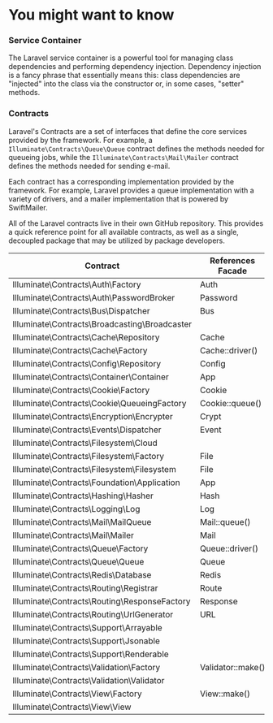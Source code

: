 # You might want to know

### Service Container

The Laravel service container is a powerful tool for managing class dependencies and performing dependency injection. Dependency injection is a fancy phrase that essentially means this: class dependencies are "injected" into the class via the constructor or, in some cases, "setter" methods.

### Contracts

Laravel's Contracts are a set of interfaces that define the core services provided by the framework. For example, a `Illuminate\Contracts\Queue\Queue` contract defines the methods needed for queueing jobs, while the `Illuminate\Contracts\Mail\Mailer` contract defines the methods needed for sending e-mail.

Each contract has a corresponding implementation provided by the framework. For example, Laravel provides a queue implementation with a variety of drivers, and a mailer implementation that is powered by SwiftMailer.

All of the Laravel contracts live in their own GitHub repository. This provides a quick reference point for all available contracts, as well as a single, decoupled package that may be utilized by package developers.

| Contract                                      | References Facade |
|-----------------------------------------------|-------------------|
| Illuminate\Contracts\Auth\Factory             | Auth              |
| Illuminate\Contracts\Auth\PasswordBroker      | Password          |
| Illuminate\Contracts\Bus\Dispatcher           | Bus               |
| Illuminate\Contracts\Broadcasting\Broadcaster |                   |
| Illuminate\Contracts\Cache\Repository         | Cache             |
| Illuminate\Contracts\Cache\Factory            | Cache::driver()   |
| Illuminate\Contracts\Config\Repository        | Config            |
| Illuminate\Contracts\Container\Container      | App               |
| Illuminate\Contracts\Cookie\Factory           | Cookie            |
| Illuminate\Contracts\Cookie\QueueingFactory   | Cookie::queue()   |
| Illuminate\Contracts\Encryption\Encrypter     | Crypt             |
| Illuminate\Contracts\Events\Dispatcher        | Event             |
| Illuminate\Contracts\Filesystem\Cloud         |                   |
| Illuminate\Contracts\Filesystem\Factory       | File              |
| Illuminate\Contracts\Filesystem\Filesystem    | File              |
| Illuminate\Contracts\Foundation\Application   | App               |
| Illuminate\Contracts\Hashing\Hasher           | Hash              |
| Illuminate\Contracts\Logging\Log              | Log               |
| Illuminate\Contracts\Mail\MailQueue           | Mail::queue()     |
| Illuminate\Contracts\Mail\Mailer              | Mail              |
| Illuminate\Contracts\Queue\Factory            | Queue::driver()   |
| Illuminate\Contracts\Queue\Queue              | Queue             |
| Illuminate\Contracts\Redis\Database           | Redis             |
| Illuminate\Contracts\Routing\Registrar        | Route             |
| Illuminate\Contracts\Routing\ResponseFactory  | Response          |
| Illuminate\Contracts\Routing\UrlGenerator     | URL               |
| Illuminate\Contracts\Support\Arrayable        |                   |
| Illuminate\Contracts\Support\Jsonable         |                   |
| Illuminate\Contracts\Support\Renderable       |                   |
| Illuminate\Contracts\Validation\Factory       | Validator::make() |
| Illuminate\Contracts\Validation\Validator     |                   |
| Illuminate\Contracts\View\Factory             | View::make()      |
| Illuminate\Contracts\View\View                |                   |

###
